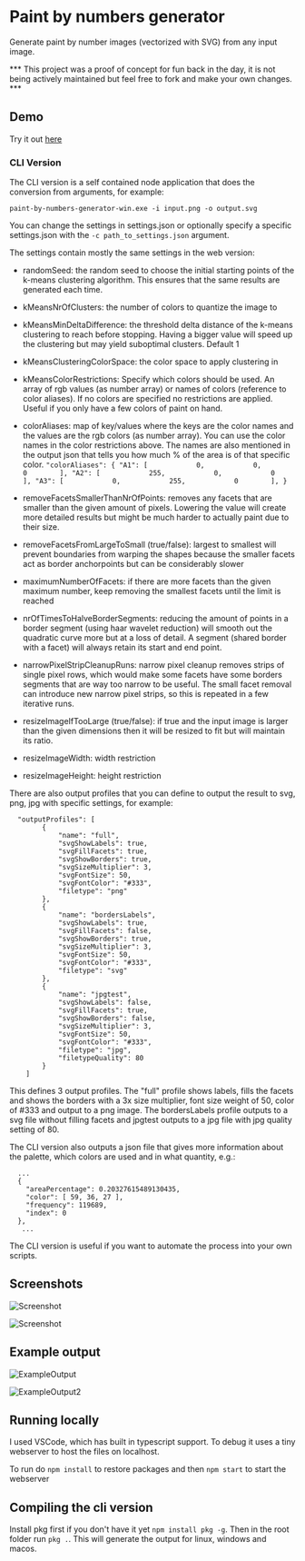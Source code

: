 # Paint by numbers generator
Generate paint by number images (vectorized with SVG) from any input image.

*** This project was a proof of concept for fun back in the day, it is not being actively maintained but feel free to fork and make your own changes.  ***

## Demo

Try it out [here](https://drake7707.github.io/paintbynumbersgenerator/index.html)

### CLI Version

The CLI version is a self contained node application that does the conversion from arguments, for example:
```
paint-by-numbers-generator-win.exe -i input.png -o output.svg
```
You can change the settings in settings.json or optionally specify a specific settings.json with the `-c path_to_settings.json` argument.

The settings contain mostly the same settings in the web version:
 - randomSeed: the random seed to choose the initial starting points of the k-means clustering algorithm. This ensures that the same results are generated each time.
 - kMeansNrOfClusters: the number of colors to quantize the image to
 - kMeansMinDeltaDifference: the threshold delta distance of the k-means clustering to reach before stopping. Having a bigger value will speed up the clustering but may yield suboptimal clusters. Default 1
 - kMeansClusteringColorSpace: the color space to apply clustering in
 - kMeansColorRestrictions: Specify which colors should be used. An array of rgb values (as number array) or names of colors (reference to color aliases). If no colors are specified no restrictions are applied. Useful if you only have a few colors of paint on hand.
 - colorAliases: map of key/values where the keys are the color names and the values are the rgb colors (as number array). You can use the color names in the color restrictions above. The names are also mentioned in the output json that tells you how much % of the area is of that specific color.
       ```
       "colorAliases": {
              "A1": [            0,            0,            0        ],
              "A2": [            255,            0,            0        ],
              "A3": [            0,            255,            0        ],
          }
        ```
 - removeFacetsSmallerThanNrOfPoints: removes any facets that are smaller than the given amount of pixels. Lowering the value will create more detailed results but might be much harder to actually paint due to their size.
 - removeFacetsFromLargeToSmall (true/false): largest to smallest will prevent boundaries from warping the shapes because the smaller facets act as border anchorpoints but can be considerably slower
 - maximumNumberOfFacets: if there are more facets than the given maximum number, keep removing the smallest facets until the limit is reached
 
 - nrOfTimesToHalveBorderSegments: reducing the amount of points in a border segment (using haar wavelet reduction) will smooth out the quadratic curve more but at a loss of detail. A segment (shared border with a facet) will always retain its start and end point.
 
 - narrowPixelStripCleanupRuns: narrow pixel cleanup removes strips of single pixel rows, which would make some facets have some borders segments that are way too narrow to be useful. The small facet removal can introduce new narrow pixel strips, so this is repeated in a few iterative runs.
 
 - resizeImageIfTooLarge (true/false): if true and the input image is larger than the given dimensions then it will be resized to fit but will maintain its ratio.
 - resizeImageWidth: width restriction
 - resizeImageHeight: height restriction

There are also output profiles that you can define to output the result to svg, png, jpg with specific settings, for example:
```
  "outputProfiles": [
        {
            "name": "full",
            "svgShowLabels": true,
            "svgFillFacets": true,
            "svgShowBorders": true,
            "svgSizeMultiplier": 3,
            "svgFontSize": 50,
            "svgFontColor": "#333",
            "filetype": "png"
        },
        {
            "name": "bordersLabels",
            "svgShowLabels": true,
            "svgFillFacets": false,
            "svgShowBorders": true,
            "svgSizeMultiplier": 3,
            "svgFontSize": 50,
            "svgFontColor": "#333",
            "filetype": "svg"
        },
        {
            "name": "jpgtest",
            "svgShowLabels": false,
            "svgFillFacets": true,
            "svgShowBorders": false,
            "svgSizeMultiplier": 3,
            "svgFontSize": 50,
            "svgFontColor": "#333",
            "filetype": "jpg",
            "filetypeQuality": 80
        }
    ]
```
This defines 3 output profiles. The "full" profile shows labels, fills the facets and shows the borders with a 3x size multiplier, font size weight of 50, color of #333 and output to a png image. The bordersLabels profile outputs to a svg file without filling facets and jpgtest outputs to a jpg file with jpg quality setting  of 80.

The CLI version also outputs a json file that gives more information about the palette, which colors are used and in what quantity, e.g.:
```
  ...
  {
    "areaPercentage": 0.20327615489130435,
    "color": [ 59, 36, 27 ],
    "frequency": 119689,
    "index": 0
  },
   ...
```

The CLI version is useful if you want to automate the process into your own scripts.

## Screenshots

![Screenshot](https://i.imgur.com/6uHm78x.png])

![Screenshot](https://i.imgur.com/cY9ieAy.png)


## Example output

![ExampleOutput](https://i.imgur.com/2Zuo13d.png)

![ExampleOutput2](https://i.imgur.com/SxWhOc7.png)

## Running locally

I used VSCode, which has built in typescript support. To debug it uses a tiny webserver to host the files on localhost. 

To run do `npm install` to restore packages and then `npm start` to start the webserver


## Compiling the cli version

Install pkg first if you don't have it yet `npm install pkg -g`. Then in the root folder run `pkg .`. This will generate the output for linux, windows and macos.
